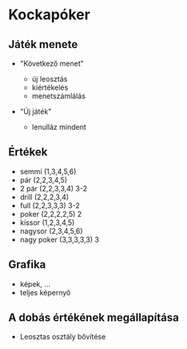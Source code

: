 ﻿# Kockapóker
## Játék menete
- "Következő menet" 
	- új leosztás
	- kiértékelés
	- menetszámlálás

- "Új játék"
	- lenulláz mindent

## Értékek
- semmi (1,3,4,5,6)
- pár (2,2,3,4,5)
- 2 pár (2,2,3,3,4) 3-2
- drill (2,2,2,3,4)
- full (2,2,3,3,3) 3-2
- poker (2,2,2,2,5) 2
- kissor (1,2,3,4,5)
- nagysor (2,3,4,5,6)
- nagy poker (3,3,3,3,3) 3

## Grafika
- képek, ...
- teljes képernyő

## A dobás értékének megállapítása
- Leosztas osztály bővítése
